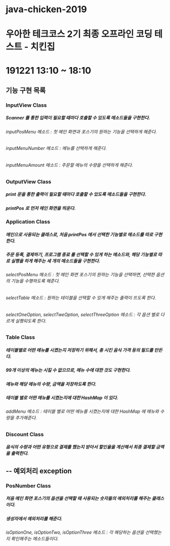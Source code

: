 # java-chicken-2019
# 우아한 테크코스 2기 최종 오프라인 코딩 테스트 - 치킨집
# 191221 13:10 ~ 18:10

## 기능 구현 목록

### InputView Class
##### Scanner 를 통한 입력이 필요할 때마다 호출할 수 있도록 메소드들을 구현한다.
###### inputPosMenu 메소드 : 첫 메인 화면과 포스기의 원하는 기능을 선택하게 해준다.
###### inputMenuNumber 메소드 : 메뉴를 선택하게 해준다.
###### inputMenuAmount 메소드 : 주문할 메뉴의 수량을 선택하게 해준다.

### OutputView Class
##### print 문을 통한 출력이 필요할 때마다 호출할 수 있도록 메소드들을 구현한다.
##### printPos 로 먼저 메인 화면을  띄운다.

### Application Class
##### 메인으로 사용되는 클래스로, 처음 printPos 에서 선택한 기능별로 메소드를 따로 구현한다.
##### 주문 등록, 결제하기, 프로그램 종료 를 선택할 수 있게 하는 메소드와, 해당 기능별로 따로 실행을 하게 해주는 세 개의 메소드들을 구현한다.
###### selectPosMenu 메소드 : 첫 메인 화면 포스기의 원하는 기능을 선택하면, 선택한 옵션의 기능을 수행하도록 해준다.
###### selectTable 메소드 : 원하는 테이블을 선택할 수 있게 해주는 출력이 뜨도록 한다.
###### selectOneOption, selectTweOption, selectThreeOption 메소드 : 각 옵션 별로 다르게 실행되도록 한다.

### Table Class
##### 테이블별로 어떤 메뉴를 시켰는지 저장하기 위해서, 총 시킨 음식 가격 등의 필드를 만든다.
##### 99개 이상의 메뉴는 시킬 수 없으므로, 메뉴 수에 대한 것도 구현한다.
##### 메뉴와 해당 메뉴의 수량, 금액을 저장하도록 한다.
##### 테이블 별로 어떤 메뉴를 시켰는지에 대한 HashMap 이 있다.
###### addMenu 메소드 : 테이블 별로 어떤 메뉴를 시켰는지에 대한 HashMap 에 메뉴와 수량을 추가해준다.

### Discount Class
##### 음식의 수량과 어떤 유형으로 결제를 했는지 받아서 할인율을 계산해서 최종 결제할 금액을 출력한다.

## -- 예외처리 exception
### PosNumber Class
##### 처음 메인 화면 포스기의 옵션을 선택할 때 사용되는 숫자들의 예외처리를 해주는 클래스이다.
##### 생성자에서 예외처리를 해준다.
###### isOptionOne, isOptionTwo, isOptionThree 메소드 : 각 해당하는 옵션을 선택했는지 확인해주는 메소드들이다.